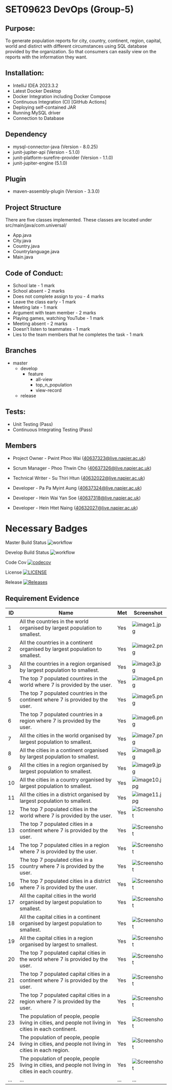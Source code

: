 # SET09623 DevOps (Group-5)

## Purpose: 
To generate population reports for city, country, continent, region, capital, world and distirct with different circumstances using SQL database provided by the organization. So that consumers can easily view on the reports with the information they want.

## Installation: 
- IntelliJ IDEA 2023.3.2
- Latest Docker Desktop
- Docker Integration including Docker Compose
- Continuous Integration (CI) [GitHub Actions]
- Deploying self-contained JAR
- Running MySQL driver
- Connection to Database

## Dependency
- mysql-connector-java (Version - 8.0.25)
- junit-jupiter-api (Version - 5.1.0)
- junit-platform-surefire-provider (Version - 1.1.0)
- junit-jupiter-engine (5.1.0)

## Plugin
- maven-assembly-plugin (Version - 3.3.0)

## Project Structure
There are five classes implemented. These classes are located under src/main/java/com.universal/
- App.java
- City.java
- Country.java
- Countrylanguage.java
- Main.java

## Code of Conduct:
- School late - 1 mark
- School absent - 2 marks
- Does not complete assign to you - 4 marks
- Leave the class early - 1 mark
- Meeting late - 1 mark
- Argument with team member - 2 marks
- Playing games, watching YouTube - 1 mark
- Meeting absent - 2 marks
- Doesn’t listen to teammates - 1 mark
- Lies to the team members that he completes the task - 1 mark

## Branches
- master
  - develop
    - feature
      - all-view
      - top_n_population
      - view-record
  - release

## Tests:
- Unit Testing (Pass)
- Continuous Integrating Testing (Pass)

## Members

- Project Owner - Pwint Phoo Wai (40637323@live.napier.ac.uk)

- Scrum Manager - Phoo Thwin Cho (40637326@live.napier.ac.uk)

- Technical Writer - Su Thiri Htun (40632022@live.napier.ac.uk)

- Developer - Pa Pa Myint Aung (40637324@live.napier.ac.uk)

- Developer - Hein Wai Yan Soe (40637318@live.napier.ac.uk)

- Developer - Hein Htet Naing (40632027@live.napier.ac.uk)

# Necessary Badges

Master Build Status ![workflow](https://github.com/40637323/DevOps_Gp5/actions/workflows/main.yml/badge.svg)

Develop Build Status ![workflow](https://img.shields.io/github/actions/workflow/status/40637323/sem/.github%2Fworkflows%2Fmain.yml?)

Code Cov [![codecov](https://codecov.io/gh/40637323/DevOps_Gp5/graph/badge.svg?token=W4ZP8XRJ8I)](https://codecov.io/gh/40637323/DevOps_Gp5)

License [![LICENSE](https://img.shields.io/github/license/40637323/sem.svg?style=flat-square)](https://github.com/40637323/DevOps_Gp5/blob/master/LICENSE)

Release [![Releases](https://img.shields.io/github/release/40637323/DevOps_Gp5/all.svg?style=flat-square)](https://github.com/40637323/DevOps_Gp5/releases)

## Requirement Evidence

| ID  | Name  | Met | Screenshot |
| --- | ----- | --- | ---------- |
| 1   | All the countries in the world organised by largest population to smallest. | Yes | ![image1.jpg](https://github.com/40637323/DevOps_Gp5/blob/master/images/image1.jpg)  |
| 2   | All the countries in a continent organised by largest population to smallest. | Yes | ![image2.png](https://github.com/40637323/DevOps_Gp5/blob/master/images/image2.png) |
| 3   | All the countries in a region organised by largest population to smallest.   | Yes | ![image3.jpg](https://github.com/40637323/DevOps_Gp5/blob/master/images/image3.jpg) |
| 4   | The top 7 populated countires in the world where 7 is provided by the user.   | Yes | ![image4.png](https://github.com/40637323/DevOps_Gp5/blob/master/images/image4.png) |
| 5   | The top 7 populated countries in the continent where 7 is provided by the user.   | Yes | ![image5.png](https://github.com/40637323/DevOps_Gp5/blob/master/images/image5.png) |
| 6   | The top 7 populated countries in a region where 7 is provided by the user.  | Yes | ![image6.png](https://github.com/40637323/DevOps_Gp5/blob/master/images/image6.png)  |
| 7   | All the cities in the world organised by largest population to smallest.   | Yes | ![image7.png](https://github.com/40637323/DevOps_Gp5/blob/master/images/image7.png) |
| 8   | All the cities in a continent organised by largest population to smallest.   | Yes | ![image8.jpg](https://github.com/40637323/DevOps_Gp5/blob/master/images/image8.jpg) |
| 9   | All the cities in a region organised by largest population to smallest.   | Yes | ![image9.jpg](https://github.com/40637323/DevOps_Gp5/blob/master/images/image9.jpg) |
| 10   | All the cities in a country organised by largest population to smallest.   | Yes | ![image10.jpg](https://github.com/40637323/DevOps_Gp5/blob/master/images/image10.jpg) |
| 11   | All the cities in a district organised by largest population to smallest.   | Yes | ![image11.jpg](https://github.com/40637323/DevOps_Gp5/blob/master/images/image11.jpg) |
| 12   |The top 7 populated cities in the world where 7 is provided by the user.   | Yes | ![Screenshot](image12.png) |
| 13   |The top 7 populated cities in a continent where 7 is provided by the user.   | Yes | ![Screenshot](image13.png) |
| 14   |The top 7 populated cities in a region where 7 is provided by the user.   | Yes | ![Screenshot](image14.png) |
| 15   |The top 7 populated cities in a country where 7 is provided by the user.   | Yes | ![Screenshot](image15.png) |
| 16   |The top 7 populated cities in a district where 7 is provided by the user.   | Yes | ![Screenshot](image16.png) |
| 17   |All the capital cities in the world organised by largest population to smallest.   | Yes | ![Screenshot](image17.png) |
| 18   |All the capital cities in a continent organised by largest population to smallest.   | Yes | ![Screenshot](image18.png) |
| 19   |All the capital cities in a region organised by largest to smallest.   | Yes | ![Screenshot](image19.png) |
| 20   |The top 7 populated capital cities in the world where 7 is provided by the user.   | Yes | ![Screenshot](image20.png) |
| 21   |The top 7 populated capital cities in a continent where 7 is provided by the user.   | Yes | ![Screenshot](image21.png) |
| 22   |The top 7 populated capital cities in a region where 7 is provided by the user.   | Yes | ![Screenshot](image22.png) |
| 23   |The population of people, people living in cities, and people not living in cities in each continent.   | Yes | ![Screenshot](image23.png) |
| 24   |The population of people, people living in cities, and people not living in cities in each region.   | Yes | ![Screenshot](image24.png) |
| 25   |The population of people, people living in cities, and people not living in cities in each country.   | Yes | ![Screenshot](image25.png) |
| ... | ...   | ... | ...        |
